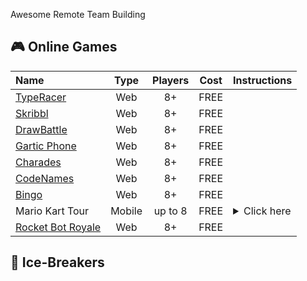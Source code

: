Awesome Remote Team Building
 
 
 ## :video_game: Online Games
| Name   |  Type | Players| Cost | Instructions
|:----------|:-------------:|:-------------:|:-------------:| :--------------|
| [TypeRacer](https://play.typeracer.com/) |  Web | 8+ | FREE | 
| [Skribbl](http://skribbl.io/) |  Web |  8+   |   FREE |
| [DrawBattle](https://drawbattle.io/) | Web | 8+ |    FREE |
| [Gartic Phone](https://garticphone.com/) | Web | 8+ |    FREE |
| [Charades](https://randomwordgenerator.com/charades.php) | Web | 8+ |    FREE |
| [CodeNames](https://codenames.game) | Web | 8+ |    FREE |
| [Bingo](https://myfreebingocards.com/virtual-bingo) | Web | 8+ |    FREE |
| Mario Kart Tour | Mobile | up to 8 |    FREE | <details> <summary>Click here</summary> 1. Create a [Nintendo Account](https://accounts.nintendo.com/login) <br> 2. Download the app on [iOS](https://apps.apple.com/us/app/mario-kart-tour/id1293634699)/[Android](https://play.google.com/store/apps/details?id=com.nintendo.zaka&gl=US) </details>
| [Rocket Bot Royale](https://www.crazygames.com/game/rocket-bot-royale)| Web | 8+ |    FREE |

 ## :shaved_ice: Ice-Breakers
 
